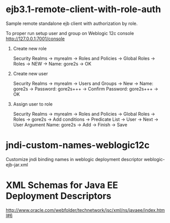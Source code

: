# ejb3.1-remote-client-with-role-auth
Sample remote standalone ejb client with authorization by role.

To proper run setup user and group on Weblogic 12c console http://127.0.0.1:7001/console

1) Create new role

   Security Realms -> myrealm -> Roles and Policies -> 
   Global Roles -> Roles -> NEW -> 
   Name: gore2s -> OK 

2) Create new user

   Security Realms -> myrealm -> Users and Groups ->
   New -> Name: gore2s -> Password: gore2s+++ -> Confirm Password: gore2s+++ -> OK

3)  Assign user to role

    Security Realms -> myrealm -> Roles and Policies -> 
   Global Roles -> Roles -> gore2s -> 
   Add conditions -> Predicate List -> User -> Next -> User Argument Name: gore2s -> Add -> Finish -> Save

# jndi-custom-names-weblogic12c
Customize jndi binding names in weblogic deployment descriptor weblogic-ejb-jar.xml

# XML Schemas for Java EE Deployment Descriptors
http://www.oracle.com/webfolder/technetwork/jsc/xml/ns/javaee/index.html#6
